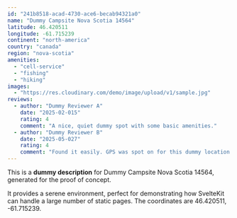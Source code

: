 ```yaml
---
id: "241b8518-acad-4730-ace6-becab94321a0"
name: "Dummy Campsite Nova Scotia 14564"
latitude: 46.420511
longitude: -61.715239
continent: "north-america"
country: "canada"
region: "nova-scotia"
amenities:
  - "cell-service"
  - "fishing"
  - "hiking"
images:
  - "https://res.cloudinary.com/demo/image/upload/v1/sample.jpg"
reviews:
  - author: "Dummy Reviewer A"
    date: "2025-02-015"
    rating: 4
    comment: "A nice, quiet dummy spot with some basic amenities."
  - author: "Dummy Reviewer B"
    date: "2025-05-027"
    rating: 4
    comment: "Found it easily. GPS was spot on for this dummy location."
---
```


This is a **dummy description** for Dummy Campsite Nova Scotia 14564, generated for the proof of concept.

It provides a serene environment, perfect for demonstrating how SvelteKit can handle a large number of static pages. The coordinates are 46.420511, -61.715239.
